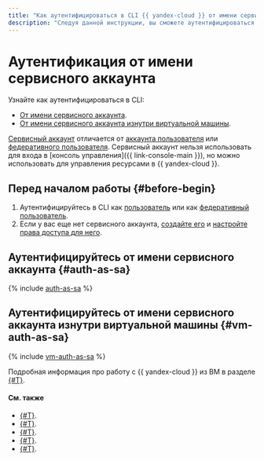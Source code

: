 ```yaml
---
title: "Как аутентифицироваться в CLI {{ yandex-cloud }} от имени сервисного аккаунта"
description: "Следуя данной инструкции, вы сможете аутентифицироваться в CLI от имени сервисного аккаунта." 
---
```


# Аутентификация от имени сервисного аккаунта

Узнайте как аутентифицироваться в CLI:
- [От имени сервисного аккаунта](#auth-as-sa).
- [От имени сервисного аккаунта изнутри виртуальной машины](#vm-auth-as-sa).

[Сервисный аккаунт](../../../iam/concepts/users/service-accounts.md) отличается от [аккаунта пользователя](../../../iam/concepts/index.md#passport) или [федеративного пользователя](../../../iam/concepts/federations.md). Сервисный аккаунт нельзя использовать для входа в [консоль управления]({{ link-console-main }}), но можно использовать для управления ресурсами в {{ yandex-cloud }}.

## Перед началом работы {#before-begin}

1. Аутентифицируйтесь в CLI как [пользователь](user.md) или как [федеративный пользователь](federated-user.md).
1. Если у вас еще нет сервисного аккаунта, [создайте его](../../../iam/operations/sa/create.md) и [настройте права доступа для него](../../../iam/operations/sa/assign-role-for-sa.md).

## Аутентифицируйтесь от имени сервисного аккаунта {#auth-as-sa}

{% include [auth-as-sa](../../../_includes/cli/auth-as-sa.md) %}


## Аутентифицируйтесь от имени сервисного аккаунта изнутри виртуальной машины {#vm-auth-as-sa}

{% include [vm-auth-as-sa](../../../_includes/cli/vm-auth-as-sa.md) %}


Подробная информация про работу с {{ yandex-cloud }} из ВМ в разделе [{#T}](../../../compute/operations/vm-connect/auth-inside-vm.md).


#### См. также

- [{#T}](../../concepts/index.md#manage-properties).
- [{#T}](../profile/profile-create.md).
- [{#T}](../profile/profile-activate.md).
- [{#T}](../profile/manage-properties.md).
- [{#T}](../../../compute/operations/vm-connect/auth-inside-vm.md).

